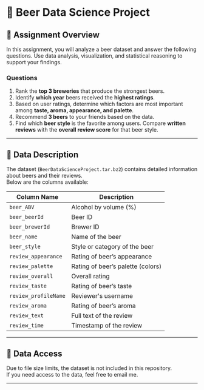 # 🍺 Beer Data Science Project

## 📘 Assignment Overview
In this assignment, you will analyze a beer dataset and answer the following questions. Use data analysis, visualization, and statistical reasoning to support your findings.

### Questions
1. Rank the **top 3 breweries** that produce the strongest beers.  
2. Identify **which year** beers received the **highest ratings**.  
3. Based on user ratings, determine which factors are most important among **taste, aroma, appearance, and palette**.  
4. Recommend **3 beers** to your friends based on the data.  
5. Find which **beer style** is the favorite among users. Compare **written reviews** with the **overall review score** for that beer style.

---

## 🧾 Data Description
The dataset (`BeerDataScienceProject.tar.bz2`) contains detailed information about beers and their reviews.  
Below are the columns available:

| Column Name | Description |
|--------------|-------------|
| `beer_ABV` | Alcohol by volume (%) |
| `beer_beerId` | Beer ID |
| `beer_brewerId` | Brewer ID |
| `beer_name` | Name of the beer |
| `beer_style` | Style or category of the beer |
| `review_appearance` | Rating of beer’s appearance |
| `review_palette` | Rating of beer’s palette (colors) |
| `review_overall` | Overall rating |
| `review_taste` | Rating of beer’s taste |
| `review_profileName` | Reviewer's username |
| `review_aroma` | Rating of beer’s aroma |
| `review_text` | Full text of the review |
| `review_time` | Timestamp of the review |

---

## 📩 Data Access
Due to file size limits, the dataset is not included in this repository.  
If you need access to the data, feel free to email me.

-----
